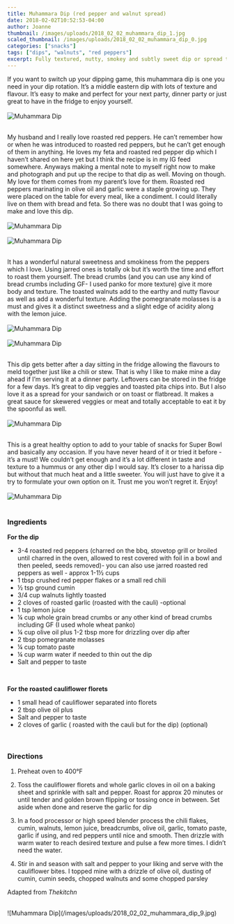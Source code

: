 ```yaml
---
title: Muhammara Dip (red pepper and walnut spread)
date: 2018-02-02T10:52:53-04:00
author: Joanne
thumbnail: /images/uploads/2018_02_02_muhammara_dip_1.jpg
scaled_thumbnail: /images/uploads/2018_02_02_muhammara_dip_0.jpg
categories: ["snacks"]
tags: ["dips", "walnuts", "red peppers"]
excerpt: Fully textured, nutty, smokey and subtly sweet dip or spread that will have you craving more and more of it
---
```


If you want to switch up your dipping game, this muhammara dip is one you need in your dip rotation. It’s a middle eastern dip with lots of texture and flavour. It’s easy to make and perfect for your next party, dinner party or just great to have in the fridge to enjoy yourself.
<br>
<br>
![Muhammara Dip](/images/uploads/2018_02_02_muhammara_dip_2.jpg)
<br>
<br>

My husband and I really love roasted red peppers. He can’t remember how or when he was introduced to roasted red peppers, but he can’t get enough of them in anything. He loves my feta and roasted red pepper dip which I haven’t shared on here yet but I think the recipe is in my IG feed somewhere. Anyways making a mental note to myself right now to make and photograph and put up the recipe to that dip as well. Moving on though. My love for them comes from my parent’s love for them.  Roasted red peppers marinating in olive oil and garlic were a staple growing up.  They were placed on the table for every meal, like a condiment. I could literally live on them with bread and feta. So there was no doubt that I was going to make and love this dip.
<br>
<br>
![Muhammara Dip](/images/uploads/2018_02_02_muhammara_dip_3.jpg)
<br>
<br>
![Muhammara Dip](/images/uploads/2018_02_02_muhammara_dip_4.jpg)
<br>
<br>

It has a wonderful natural sweetness and smokiness from the peppers which I love. Using jarred ones is totally ok but it’s worth the time and effort to roast them yourself. The bread crumbs (and you can use any kind of bread crumbs including GF- I used panko for more texture) give it more body and texture. The toasted walnuts add to the earthy and nutty flavour as well as add a wonderful texture. Adding the pomegranate molasses is a must and gives it a distinct sweetness and a slight edge of acidity along with the lemon juice.
<br>
<br>
![Muhammara Dip](/images/uploads/2018_02_02_muhammara_dip_5.jpg)
<br>
<br>
![Muhammara Dip](/images/uploads/2018_02_02_muhammara_dip_6.jpg)
<br>
<br>

This dip gets better after a day sitting in the fridge allowing the flavours to meld together just like a chili or stew. That is why I like to make mine a day ahead if I’m serving it at a dinner party. Leftovers can be stored in the fridge for a few days.  It’s great to dip veggies and toasted pita chips into. But I also love it as a spread for your sandwich or on toast or flatbread. It makes a great sauce for skewered veggies or meat and totally acceptable to eat it by the spoonful as well.
<br>
<br>
![Muhammara Dip](/images/uploads/2018_02_02_muhammara_dip_7.jpg)
<br>
<br>

This is a great healthy option to add to your table of snacks for Super Bowl and basically any occasion. If you have never heard of it or tried it before - it’s a must! We couldn’t get enough and it’s a lot different in taste and texture to a hummus or any other dip I would say. It’s closer to a harissa dip but without that much heat and a little sweeter. You will just have to give it a try to formulate your own option on it. Trust me you won’t regret it. Enjoy!
<br>
<br>
![Muhammara Dip](/images/uploads/2018_02_02_muhammara_dip_8.jpg)
<br>
<br>

### Ingredients

**For the dip**

* 3-4 roasted red peppers (charred on the bbq, stovetop grill or broiled until charred in the oven, allowed to rest covered with foil in a bowl and then peeled, seeds removed)- you can also use jarred roasted  red peppers as well - approx 1-1&frac12; cups
* 1 tbsp crushed red pepper flakes or a small red chili
* &frac12; tsp ground cumin
* 3/4 cup walnuts lightly toasted
* 2 cloves of roasted garlic (roasted with the cauli) -optional
* 1 tsp lemon juice
* &frac14; cup whole grain bread crumbs or any other kind of bread crumbs including GF (I used whole wheat panko)
* &frac14; cup olive oil plus 1-2 tbsp more for drizzling over dip after
* 2 tbsp pomegranate molasses
* &frac14; cup tomato paste
* &frac14; cup warm water if needed to thin out the dip
* Salt and pepper to taste
<br>

**For the roasted cauliflower florets**

* 1 small head of cauliflower separated into florets
* 2 tbsp olive oil plus
* Salt and pepper to taste
* 2 cloves of garlic ( roasted with the cauli but for the dip) (optional)
<br>

### Directions

1. Preheat oven to 400&deg;F
1. Toss the cauliflower florets and whole garlic cloves in oil on a baking sheet and sprinkle with salt and pepper. Roast for approx 20 minutes or until tender and golden brown flipping or tossing once in between. Set aside when done and reserve the garlic for dip

1. In a food processor or high speed blender process the chili flakes, cumin, walnuts, lemon juice, breadcrumbs, olive oil, garlic, tomato paste, garlic if using, and red peppers until nice and smooth. Then drizzle with warm water to reach desired texture and pulse a few more times.  I didn’t need the water.

1. Stir in and season with salt and pepper to your liking and serve with the cauliflower bites. I topped mine with a drizzle of olive oil, dusting of cumin, cumin seeds, chopped walnuts and some chopped parsley  

Adapted from *Thekitchn*

<br>
![Muhammara Dip](/images/uploads/2018_02_02_muhammara_dip_9.jpg)
